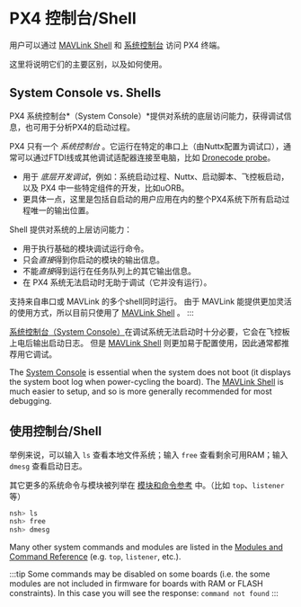 # PX4 控制台/Shell

用户可以通过 [MAVLink Shell](../debug/mavlink_shell.md) 和 [系统控制台](../debug/system_console.md) 访问 PX4 终端。

这里将说明它们的主要区别，以及如何使用。

<a id="console_vs_shell"></a>

## System Console vs. Shells

PX4 系统控制台*（System Console）*提供对系统的底层访问能力，获得调试信息，也可用于分析PX4的启动过程。

PX4 只有一个 *系统控制台* 。它运行在特定的串口上（由Nuttx配置为调试口），通常可以通过FTDI线或其他调试适配器连接至电脑，比如 [Dronecode probe](https://kb.zubax.com/display/MAINKB/Dronecode+Probe+documentation)。
- 用于 *底层开发调试*，例如：系统启动过程、Nuttx、启动脚本、飞控板启动，以及 PX4 中一些特定组件的开发，比如uORB。
- 更具体一点，这里是包括自启动的用户应用在内的整个PX4系统下所有启动过程唯一的输出位置。

Shell 提供对系统的上层访问能力：
- 用于执行基础的模块调试运行命令。
- 只会*直接*得到你启动的模块的输出信息。
- 不能*直接*得到运行在任务队列上的其它输出信息。
- 在 PX4 系统无法启动时无助于调试（它并没有运行）。

支持来自串口或 MAVLink 的多个shell同时运行。 由于 MAVLink 能提供更加灵活的使用方式，所以目前只使用了 [MAVLink Shell](../debug/mavlink_shell.md) 。
:::

[系统控制台（System Console）](../debug/system_console.md)在调试系统无法启动时十分必要，它会在飞控板上电后输出启动日志。 但是 [MAVLink Shell](../debug/mavlink_shell.md) 则更加易于配置使用，因此通常都推荐用它调试。

The [System Console](../debug/system_console.md) is essential when the system does not boot (it displays the system boot log when power-cycling the board). The [MAVLink Shell](../debug/mavlink_shell.md) is much easier to setup, and so is more generally recommended for most debugging.

<a id="using_the_console"></a>

## 使用控制台/Shell

举例来说，可以输入 `ls` 查看本地文件系统；输入 `free` 查看剩余可用RAM；输入 `dmesg` 查看启动日志。

其它更多的系统命令与模块被列举在 [模块和命令参考](../middleware/modules_main.md) 中。（比如 `top`、`listener` 等）

```bash
nsh> ls
nsh> free
nsh> dmesg
```

Many other system commands and modules are listed in the [Modules and Command Reference](../modules/modules_main.md) (e.g. `top`, `listener`, etc.).

:::tip
Some commands may be disabled on some boards (i.e. the some modules are not included in firmware for boards with RAM or FLASH constraints). In this case you will see the response: `command not found`
:::
